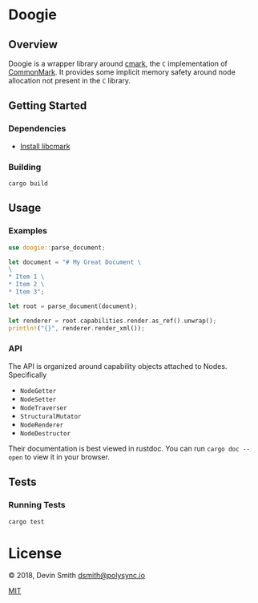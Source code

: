 <!--
© 2018, Devin Smith <dsmith@polysync.io>

This file is part of Doogie

Permission is hereby granted, free of charge, to any person obtaining a copy
of this software and associated documentation files (the "Software"), to deal
in the Software without restriction, including without limitation the rights
to use, copy, modify, merge, publish, distribute, sublicense, and/or sell
copies of the Software, and to permit persons to whom the Software is
furnished to do so, subject to the following conditions:

The above copyright notice and this permission notice shall be included in all
copies or substantial portions of the Software.

THE SOFTWARE IS PROVIDED "AS IS", WITHOUT WARRANTY OF ANY KIND, EXPRESS OR
IMPLIED, INCLUDING BUT NOT LIMITED TO THE WARRANTIES OF MERCHANTABILITY,
FITNESS FOR A PARTICULAR PURPOSE AND NONINFRINGEMENT. IN NO EVENT SHALL THE
AUTHORS OR COPYRIGHT HOLDERS BE LIABLE FOR ANY CLAIM, DAMAGES OR OTHER
LIABILITY, WHETHER IN AN ACTION OF CONTRACT, TORT OR OTHERWISE, ARISING FROM,
OUT OF OR IN CONNECTION WITH THE SOFTWARE OR THE USE OR OTHER DEALINGS IN THE
SOFTWARE.
-->

# Doogie

## Overview
Doogie is a wrapper library around [cmark](https://github.com/commonmark/cmark), the `C` implementation of 
[CommonMark](http://commonmark.org/). It provides some implicit memory safety around node allocation not 
present in the `C` library.
 
## Getting Started

### Dependencies
* [Install libcmark](https://github.com/commonmark/cmark#installing)

### Building

`cargo build`

## Usage

### Examples

``` rust
use doogie::parse_document;

let document = "# My Great Document \
\
* Item 1 \
* Item 2 \
* Item 3";

let root = parse_document(document);

let renderer = root.capabilities.render.as_ref().unwrap();
println!("{}", renderer.render_xml());
```

### API

The API is organized around capability objects attached to Nodes. Specifically

* `NodeGetter` 
* `NodeSetter` 
* `NodeTraverser` 
* `StructuralMutator` 
* `NodeRenderer` 
* `NodeDestructor` 

Their documentation is best viewed in rustdoc. You can run `cargo doc --open` to view it in your browser.

## Tests

### Running Tests

`cargo test`

# License

© 2018, Devin Smith <dsmith@polysync.io>

[MIT](https://github.com/PolySync/doogie/LICENSE)
